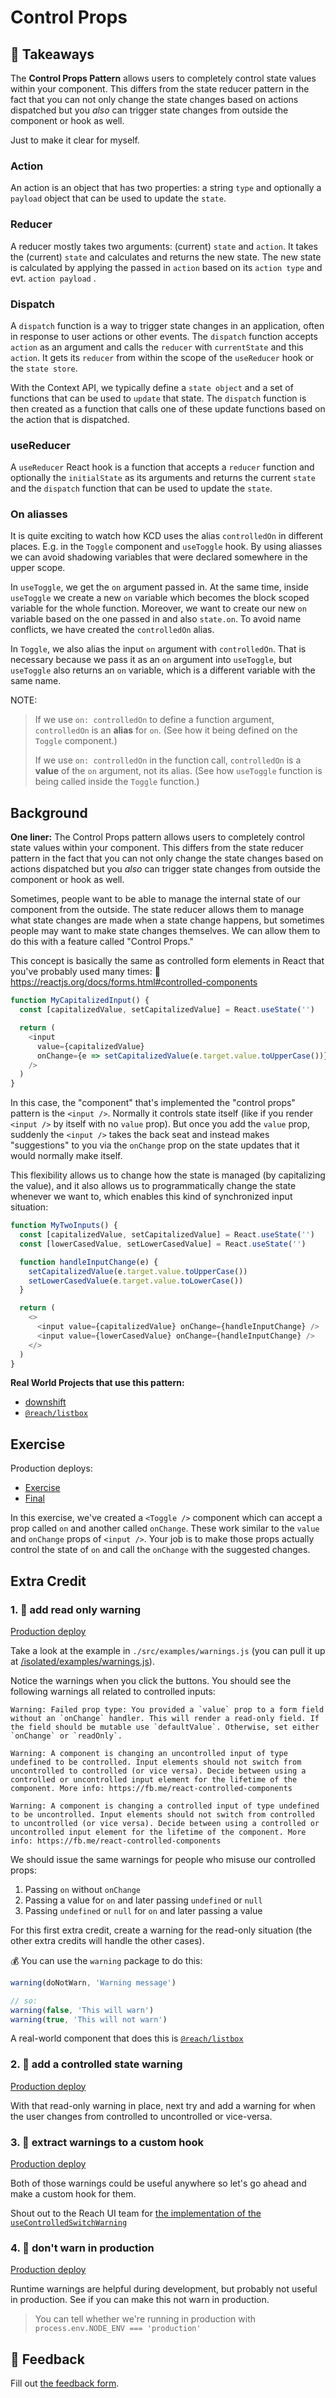 # Control Props

## 📝 Takeaways

The __Control Props Pattern__ allows users to completely control
state values within your component. This differs from the state reducer pattern in the fact that you can not only change the state changes based on actions dispatched but you _also_ can trigger state changes from outside the component or hook as well.

Just to make it clear for myself.

### Action

An action is an object that has two properties: a string `type` and optionally a `payload` object that can be used to update the `state`.

### Reducer

A reducer mostly takes two arguments: (current) `state` and `action`. It takes the (current) `state` and calculates and returns the new state. The new state is calculated by applying the passed in `action` based on its `action type` and evt. `action payload` .

### Dispatch

A `dispatch` function is a way to trigger state changes in an application, often in response to user actions or other events. The `dispatch` function accepts `action` as an argument and calls the `reducer` with `currentState` and this `action`. It gets its `reducer` from within the scope of the `useReducer` hook or the `state store`.

With the Context API, we typically define a `state object` and a set of functions that can be used to `update` that state. The `dispatch` function is then created as a function that calls one of these update functions based on the action that is dispatched.

### useReducer

A `useReducer` React hook is a function that accepts a `reducer` function and optionally the `initialState` as its arguments and returns the current `state` and the `dispatch` function that can be used to update the `state`.

### On aliasses

It is quite exciting to watch how KCD uses the alias `controlledOn` in different places. E.g. in the `Toggle` component and `useToggle` hook. By using aliasses we can avoid shadowing variables that were declared somewhere in the upper scope.

In `useToggle`, we get the `on` argument passed in. At the same time, inside `useToggle` we create a new `on` variable which becomes the block scoped variable for the whole function. Moreover, we want to create our new `on` variable based on the one passed in and also `state.on`. To avoid name conflicts, we have created the `controlledOn` alias.

In `Toggle`, we also alias the input `on` argument with `controlledOn`. That is necessary because we pass it as an `on` argument into `useToggle`, but `useToggle` also returns an `on` variable, which is a different variable with the same name.

NOTE:
> If we use `on: controlledOn` to define a function argument, `controlledOn` is an __alias__ for `on`. (See how it being defined on the `Toggle` component.)
>
> If we use `on: controlledOn` in the function call, `controlledOn` is a  __value__ of the `on` argument, not its alias. (See how `useToggle` function is being called inside the `Toggle` function.)

## Background

**One liner:** The Control Props pattern allows users to completely control
state values within your component. This differs from the state reducer pattern in the fact that you can not only change the state changes based on actions dispatched but you _also_ can trigger state changes from outside the component or hook as well.

Sometimes, people want to be able to manage the internal state of our component from the outside. The state reducer allows them to manage what state changes are made when a state change happens, but sometimes people may want to make state changes themselves. We can allow them to do this with a feature called "Control Props."

This concept is basically the same as controlled form elements in React that you've probably used many times:
📜 https://reactjs.org/docs/forms.html#controlled-components

```javascript
function MyCapitalizedInput() {
  const [capitalizedValue, setCapitalizedValue] = React.useState('')

  return (
    <input
      value={capitalizedValue}
      onChange={e => setCapitalizedValue(e.target.value.toUpperCase())}
    />
  )
}
```

In this case, the "component" that's implemented the "control props" pattern is the `<input />`. Normally it controls state itself (like if you render `<input />` by itself with no `value` prop). But once you add the `value` prop, suddenly the `<input />` takes the back seat and instead makes "suggestions" to you via the `onChange` prop on the state updates that it would normally make itself.

This flexibility allows us to change how the state is managed (by capitalizing the value), and it also allows us to programmatically change the state whenever we want to, which enables this kind of synchronized input situation:

```javascript
function MyTwoInputs() {
  const [capitalizedValue, setCapitalizedValue] = React.useState('')
  const [lowerCasedValue, setLowerCasedValue] = React.useState('')

  function handleInputChange(e) {
    setCapitalizedValue(e.target.value.toUpperCase())
    setLowerCasedValue(e.target.value.toLowerCase())
  }

  return (
    <>
      <input value={capitalizedValue} onChange={handleInputChange} />
      <input value={lowerCasedValue} onChange={handleInputChange} />
    </>
  )
}
```

**Real World Projects that use this pattern:**

- [downshift](https://github.com/downshift-js/downshift)
- [`@reach/listbox`](https://reacttraining.com/reach-ui/listbox)

## Exercise

Production deploys:

- [Exercise](http://advanced-react-patterns.netlify.app/isolated/exercise/06.js)
- [Final](http://advanced-react-patterns.netlify.app/isolated/final/06.js)

In this exercise, we've created a `<Toggle />` component which can accept a prop
called `on` and another called `onChange`. These work similar to the `value` and
`onChange` props of `<input />`. Your job is to make those props actually
control the state of `on` and call the `onChange` with the suggested changes.

## Extra Credit

### 1. 💯 add read only warning

[Production deploy](http://advanced-react-patterns.netlify.app/isolated/final/06.extra-1.js)

Take a look at the example in `./src/examples/warnings.js` (you can pull it up
at
[/isolated/examples/warnings.js](http://localhost:3000/isolated/examples/warnings.js)).

Notice the warnings when you click the buttons. You should see the following
warnings all related to controlled inputs:

```
Warning: Failed prop type: You provided a `value` prop to a form field without an `onChange` handler. This will render a read-only field. If the field should be mutable use `defaultValue`. Otherwise, set either `onChange` or `readOnly`.
```

```
Warning: A component is changing an uncontrolled input of type undefined to be controlled. Input elements should not switch from uncontrolled to controlled (or vice versa). Decide between using a controlled or uncontrolled input element for the lifetime of the component. More info: https://fb.me/react-controlled-components
```

```
Warning: A component is changing a controlled input of type undefined to be uncontrolled. Input elements should not switch from controlled to uncontrolled (or vice versa). Decide between using a controlled or uncontrolled input element for the lifetime of the component. More info: https://fb.me/react-controlled-components
```

We should issue the same warnings for people who misuse our controlled props:

1. Passing `on` without `onChange`
2. Passing a value for `on` and later passing `undefined` or `null`
3. Passing `undefined` or `null` for `on` and later passing a value

For this first extra credit, create a warning for the read-only situation (the
other extra credits will handle the other cases).

💰 You can use the `warning` package to do this:

```javascript
warning(doNotWarn, 'Warning message')

// so:
warning(false, 'This will warn')
warning(true, 'This will not warn')
```

A real-world component that does this is
[`@reach/listbox`](https://reacttraining.com/reach-ui/listbox/)

### 2. 💯 add a controlled state warning

[Production deploy](http://advanced-react-patterns.netlify.app/isolated/final/06.extra-2.js)

With that read-only warning in place, next try and add a warning for when the
user changes from controlled to uncontrolled or vice-versa.

### 3. 💯 extract warnings to a custom hook

[Production deploy](http://advanced-react-patterns.netlify.app/isolated/final/06.extra-3.js)

Both of those warnings could be useful anywhere so let's go ahead and make a
custom hook for them.

Shout out to the Reach UI team for
[the implementation of the `useControlledSwitchWarning`](https://github.com/reach/reach-ui/blob/a376daec462ccb53d33f4471306dff35383a03a5/packages/utils/src/index.tsx#L407-L443)

### 4. 💯 don't warn in production

[Production deploy](http://advanced-react-patterns.netlify.app/isolated/final/06.extra-4.js)

Runtime warnings are helpful during development, but probably not useful in
production. See if you can make this not warn in production.

> You can tell whether we're running in production with
> `process.env.NODE_ENV === 'production'`

## 🦉 Feedback

Fill out
[the feedback form](https://ws.kcd.im/?ws=Advanced%20React%20Patterns%20%F0%9F%A4%AF&e=06%3A%20Control%20Props&em=).

